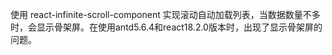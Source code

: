 使用 react-infinite-scroll-component 实现滚动自动加载列表，当数据数量不多时，会显示骨架屏。在使用antd5.6.4和react18.2.0版本时，出现了显示骨架屏的问题。
